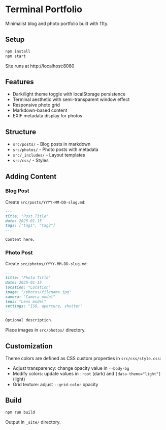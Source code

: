 # Terminal Portfolio

Minimalist blog and photo portfolio built with 11ty.

## Setup

```bash
npm install
npm start
```

Site runs at http://localhost:8080

## Features

- Dark/light theme toggle with localStorage persistence
- Terminal aesthetic with semi-transparent window effect
- Responsive photo grid
- Markdown-based content
- EXIF metadata display for photos

## Structure

- `src/posts/` - Blog posts in markdown
- `src/photos/` - Photo posts with metadata
- `src/_includes/` - Layout templates
- `src/css/` - Styles

## Adding Content

### Blog Post

Create `src/posts/YYYY-MM-DD-slug.md`:

```markdown
---
title: "Post Title"
date: 2025-01-15
tags: ["tag1", "tag2"]
---

Content here.
```

### Photo Post

Create `src/photos/YYYY-MM-DD-slug.md`:

```markdown
---
title: "Photo Title"
date: 2025-01-15
location: "Location"
image: "/photos/filename.jpg"
camera: "Camera model"
lens: "Lens model"
settings: "ISO, aperture, shutter"
---

Optional description.
```

Place images in `src/photos/` directory.

## Customization

Theme colors are defined as CSS custom properties in `src/css/style.css`:
- Adjust transparency: change opacity value in `--body-bg`
- Modify colors: update values in `:root` (dark) and `[data-theme="light"]` (light)
- Grid texture: adjust `--grid-color` opacity

## Build

```bash
npm run build
```

Output in `_site/` directory.